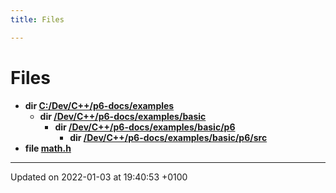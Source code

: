 ```yaml
---
title: Files

---
```


# Files




* **dir [C:/Dev/C++/p6-docs/examples](/api/Files/dir_d28a4824dc47e487b107a5db32ef43c4#dir-c:/dev/c++/p6-docs/examples)** 
    * **dir [/Dev/C++/p6-docs/examples/basic](/api/Files/dir_b73ade9981abab2b39ba77c7bad6ffea#dir-c:/dev/c++/p6-docs/examples/basic)** 
        * **dir [/Dev/C++/p6-docs/examples/basic/p6](/api/Files/dir_cc74774aba980793e12e526e494a19e2#dir-c:/dev/c++/p6-docs/examples/basic/p6)** 
            * **dir [/Dev/C++/p6-docs/examples/basic/p6/src](/api/Files/dir_a167643325b6457a5b7a77d5d3220d97#dir-c:/dev/c++/p6-docs/examples/basic/p6/src)** 
* **file [math.h](/api/Files/math_8h#file-math.h)** 



-------------------------------

Updated on 2022-01-03 at 19:40:53 +0100
